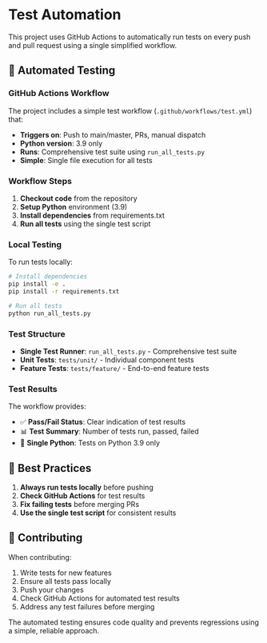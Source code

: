 # Test Automation

This project uses GitHub Actions to automatically run tests on every push and pull request using a single simplified workflow.

## 🚀 Automated Testing

### GitHub Actions Workflow

The project includes a simple test workflow (`.github/workflows/test.yml`) that:

- **Triggers on**: Push to main/master, PRs, manual dispatch
- **Python version**: 3.9 only
- **Runs**: Comprehensive test suite using `run_all_tests.py`
- **Simple**: Single file execution for all tests

### Workflow Steps

1. **Checkout code** from the repository
2. **Setup Python** environment (3.9)
3. **Install dependencies** from requirements.txt
4. **Run all tests** using the single test script

### Local Testing

To run tests locally:

```bash
# Install dependencies
pip install -e .
pip install -r requirements.txt

# Run all tests
python run_all_tests.py
```

### Test Structure

- **Single Test Runner**: `run_all_tests.py` - Comprehensive test suite
- **Unit Tests**: `tests/unit/` - Individual component tests
- **Feature Tests**: `tests/feature/` - End-to-end feature tests

### Test Results

The workflow provides:

- ✅ **Pass/Fail Status**: Clear indication of test results
- 📊 **Test Summary**: Number of tests run, passed, failed
- 🔄 **Single Python**: Tests on Python 3.9 only

## 🎯 Best Practices

1. **Always run tests locally** before pushing
2. **Check GitHub Actions** for test results
3. **Fix failing tests** before merging PRs
4. **Use the single test script** for consistent results

## 📝 Contributing

When contributing:

1. Write tests for new features
2. Ensure all tests pass locally
3. Push your changes
4. Check GitHub Actions for automated test results
5. Address any test failures before merging

The automated testing ensures code quality and prevents regressions using a simple, reliable approach.